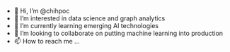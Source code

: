 - 👋 Hi, I’m @chihpoc
- 👀 I’m interested in data science and graph analytics
- 🌱 I’m currently learning emerging AI technologies
- 💞️ I’m looking to collaborate on putting machine learning into production
- 📫 How to reach me ...

<!---
chihpoc/chihpoc is a ✨ special ✨ repository because its `README.md` (this file) appears on your GitHub profile.
You can click the Preview link to take a look at your changes.
--->
